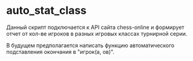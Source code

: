 # auto_stat_class

Данный скрипт подключается к API сайта chess-online и формирует отчет от кол-ве игроков в разных игровых классах турнирной серии.

В будущем предполагается написать функцию автоматического подставления окончания в "игрок(а, ов)". 
